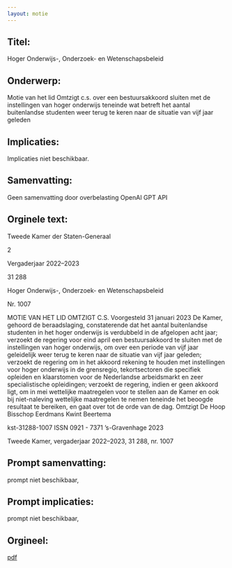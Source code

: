```yaml
---
layout: motie
---
```

## Titel:
Hoger Onderwijs-, Onderzoek- en Wetenschapsbeleid
## Onderwerp:
Motie van het lid Omtzigt c.s. over een bestuursakkoord sluiten met de instellingen van hoger onderwijs teneinde wat betreft het aantal buitenlandse studenten weer terug te keren naar de situatie van vijf jaar geleden 
## Implicaties:
Implicaties niet beschikbaar.
## Samenvatting:
Geen samenvatting door overbelasting OpenAI GPT API
## Orginele text:


Tweede Kamer der Staten-Generaal

2

Vergaderjaar 2022–2023

31 288

Hoger Onderwijs-, Onderzoek- en
Wetenschapsbeleid

Nr. 1007

MOTIE VAN HET LID OMTZIGT C.S.
Voorgesteld 31 januari 2023
De Kamer,
gehoord de beraadslaging,
constaterende dat het aantal buitenlandse studenten in het hoger
onderwijs is verdubbeld in de afgelopen acht jaar;
verzoekt de regering voor eind april een bestuursakkoord te sluiten met de
instellingen van hoger onderwijs, om over een periode van vijf jaar
geleidelijk weer terug te keren naar de situatie van vijf jaar geleden;
verzoekt de regering om in het akkoord rekening te houden met instellingen voor hoger onderwijs in de grensregio, tekortsectoren die specifiek
opleiden en klaarstomen voor de Nederlandse arbeidsmarkt en zeer
specialistische opleidingen;
verzoekt de regering, indien er geen akkoord ligt, om in mei wettelijke
maatregelen voor te stellen aan de Kamer en ook bij niet-naleving
wettelijke maatregelen te nemen teneinde het beoogde resultaat te
bereiken,
en gaat over tot de orde van de dag.
Omtzigt
De Hoop
Bisschop
Eerdmans
Kwint
Beertema

kst-31288-1007
ISSN 0921 - 7371
’s-Gravenhage 2023

Tweede Kamer, vergaderjaar 2022–2023, 31 288, nr. 1007


## Prompt samenvatting:
prompt niet beschikbaar,

## Prompt implicaties:
prompt niet beschikbaar,
## Orgineel:
[pdf](https://gegevensmagazijn.tweedekamer.nl/OData/v4/2.0/Document(c77c6bc0-104e-4e2b-b8f9-d92ddd11029c)/resource)
